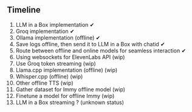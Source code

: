 ## Timeline 

1. LLM in a Box implementation ✔
2. Groq implementation ✔
3. Ollama implementation (offline) ✔
4. Save logs offline, then send it to LLM in a Box with chatid ✔
5. Route between offline and online models for seamless interaction ✔
6. Using websockets for ElevenLabs API (wip)
7. Use Groq token streaming (wip)
8. Llama.cpp implementation (offline) (wip)
9. Whisper.cpp (offline) (wip)
10. Other offline TTS (wip)
11. Gather dataset for Immy offline model (wip)
12. Finetune a model for offline Immy (wip)
13. LLM in a Box streaming ? (unknown status)

